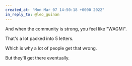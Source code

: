 ```yaml
---
created_at: "Mon Mar 07 14:50:18 +0000 2022"
in_reply_to: @leo_guinan
---
```


And when the community is strong, you feel like "WAGMI".

That's a lot packed into 5 letters.

Which is why a lot of people get that wrong.

 But they'll get there eventually.